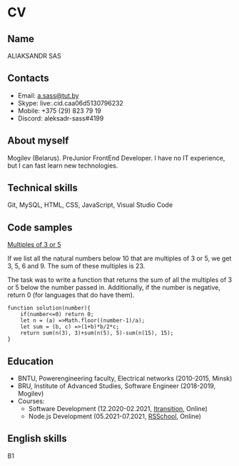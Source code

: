 # CV
## Name
ALIAKSANDR SAS
## Contacts

* Email: a.sass@tut.by
* Skype: live:.cid.caa06d5130796232
* Mobile: +375 (29) 823 79 19
* Discord: aleksadr-sass#4199

## About myself

Mogilev (Belarus). PreJunior FrontEnd Developer. I have no IT experience, but I can fast learn new technologies.

## Technical skills
Git, MySQL, HTML, CSS, JavaScript, Visual Studio Code

## Code samples
[Multiples of 3 or 5](https://www.codewars.com/kata/multiples-of-3-or-5)

If we list all the natural numbers below 10 that are multiples of 3 or 5, we get 3, 5, 6 and 9. The sum of these multiples is 23.

The task was to write a function that returns the sum of all the multiples of 3 or 5 below the number passed in. Additionally, if the number is negative, return 0 (for languages that do have them).

```
function solution(number){
    if(number<=0) return 0;
    let n = (a) =>Math.floor((number-1)/a);
    let sum = (b, c) =>(1+b)*b/2*c;    
    return sum(n(3), 3)+sum(n(5), 5)-sum(n(15), 15);    
}
```
## Education
* BNTU, Powerengineering faculty, Electrical networks (2010-2015, Minsk)
* BRU, Institute of Advanced Studies, Software Engineer (2018-2019, Mogilev)
* Courses:
    * Software Development (12.2020-02.2021, [Itransition](https://itransition.by/training-dev), Online)
    * Node.js Development (05.2021-07.2021, [RSSchool](https://rs.school/nodejs/), Online)

## English skills
B1